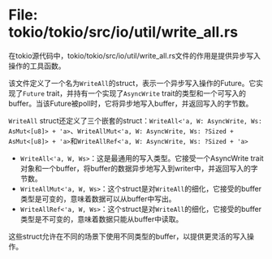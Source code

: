 # File: tokio/tokio/src/io/util/write_all.rs

在tokio源代码中，tokio/tokio/src/io/util/write_all.rs文件的作用是提供异步写入操作的工具函数。

该文件定义了一个名为`WriteAll`的struct，表示一个异步写入操作的Future。它实现了`Future` trait，并持有一个实现了`AsyncWrite` trait的类型和一个可写入的buffer。当该Future被poll时，它将异步地写入buffer，并返回写入的字节数。

`WriteAll` struct还定义了三个嵌套的struct：`WriteAll<'a, W: AsyncWrite, Ws: AsMut<[u8]> + 'a>`、`WriteAllMut<'a, W: AsyncWrite, Ws: ?Sized + AsMut<[u8]> + 'a>`和`WriteAllRef<'a, W: AsyncWrite, Ws: ?Sized + 'a>`

- `WriteAll<'a, W, Ws>`：这是最通用的写入类型。它接受一个AsyncWrite trait对象和一个buffer，将buffer的数据异步地写入到writer中，并返回写入的字节数。
- `WriteAllMut<'a, W, Ws>`：这个struct是对`WriteAll`的细化，它接受的buffer类型是可变的，意味着数据可以从buffer中写出。
- `WriteAllRef<'a, W, Ws>`：这个struct是对`WriteAll`的细化，它接受的buffer类型是不可变的，意味着数据只能从buffer中读取。

这些struct允许在不同的场景下使用不同类型的buffer，以提供更灵活的写入操作。

